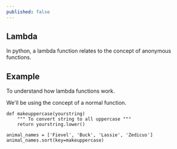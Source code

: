 ```yaml
---
published: false
---
```

## Lambda

In python, a lambda function relates to the concept of anonymous functions.

## Example

To understand how lambda functions work.

We'll be using the concept of a normal function.

```
def makeuppercase(yourstring)
    """ To convert string to all uppercase """
    return yourstring.lower()
    
animal_names = ['Fievel', 'Buck', 'Lassie', 'Zedicus']
animal_names.sort(key=makeuppercase)
```